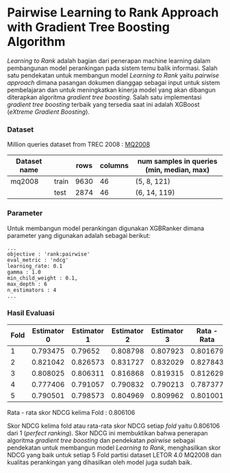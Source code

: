 # Pairwise Learning to Rank Approach with Gradient Tree Boosting Algorithm 
_Learning to Rank_ adalah bagian dari penerapan machine learning dalam pembangunan model perankingan pada sistem temu balik informasi. Salah satu pendekatan untuk membangun model _Learning to Rank_ yaitu _pairwise approach_ dimana pasangan dokumen dianggap sebagai input untuk sistem pembelajaran dan untuk meningkatkan kinerja model yang akan dibangun diterapkan algoritma _gradient tree boosting_. Salah satu implementasi _gradient tree boosting_ terbaik yang tersedia saat ini adalah XGBoost (_eXtreme Gradient Boosting_).

### Dataset
Million queries dataset from TREC 2008 :
[MQ2008](https://www.microsoft.com/en-us/research/project/letor-learning-rank-information-retrieval/#!letor-4-0)

| Dataset name |       | rows   | columns | num samples in queries (min, median, max) | 
|--------------|-------|--------|---------|-------------------------------------------| 
| mq2008       | train | 9630   | 46      | (5, 8, 121)                               | 
|              | test  | 2874   | 46      | (6, 14, 119)                              | 

### Parameter
Untuk membangun model perankingan digunakan XGBRanker dimana parameter yang digunakan adalah sebagai berikut:

```
...
objective : 'rank:pairwise'
eval_metric : 'ndcg'
learning_rate: 0.1
gamma : 1.0
min_child_weight : 0.1,
max_depth : 6
n_estimators : 4
...
```
### Hasil Evaluasi 

|Fold | Estimator 0 | Estimator 1 | Estimator 2 | Estimator 3 | Rata - Rata |
|-----|-------------|-------------|-------------|-------------|-------------|
|  1  | 0.793475    | 0.79652     | 0.808798    | 0.807923    | 0.801679    |
|  2  | 0.821042    | 0.826573    | 0.831727    | 0.832029    | 0.827843    |
|  3  | 0.808025    | 0.806311	  | 0.816868    | 0.819315    | 0.812629	  |
|  4  | 0.777406    | 0.791057    | 0.790832    | 0.790213    | 0.787377    |
|  5  | 0.790501	  | 0.798573    | 0.804969    | 0.809962    | 0.801001	  |

Rata - rata skor NDCG kelima Fold : 0.806106

Skor NDCG  kelima fold atau rata-rata skor NDCG setiap _fold_ yaitu  0.806106 dari 1 (_perfect ranking_). 
Skor NDCG ini membuktikan bahwa penerapan algoritma _gradient tree boosting_ dan pendekatan _pairwise_ sebagai pendekatan untuk membangun model _Learning to Rank_, menghasilkan skor NDCG yang baik untuk setiap 5 Fold partisi dataset LETOR 4.0 MQ2008 dan kualitas perankingan yang dihasilkan oleh model juga sudah baik.
